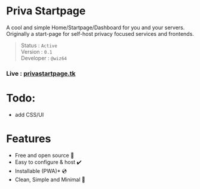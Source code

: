 # Priva Startpage
A cool and simple Home/Startpage/Dashboard for you and your servers.<br>
Originally a start-page for self-host privacy focused services and frontends.


> Status : `Active`<br>
  Version : `0.1` <br>
  Developer : `@wiz64`

### Live : [privastartpage.tk](https://privastartpage.tk)


# Todo:
- add CSS/UI
# Features 
- Free and open source :apple:
- Easy to configure & host :heavy_check_mark:
- Installable (PWA)* :cd:
- Clean, Simple and Minimal :gem: